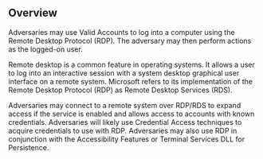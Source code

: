 ## Overview

Adversaries may use Valid Accounts to log into a computer using the Remote Desktop Protocol (RDP). The adversary may then perform actions as the logged-on user.

Remote desktop is a common feature in operating systems. It allows a user to log into an interactive session with a system desktop graphical user interface on a remote system. Microsoft refers to its implementation of the Remote Desktop Protocol (RDP) as Remote Desktop Services (RDS).

Adversaries may connect to a remote system over RDP/RDS to expand access if the service is enabled and allows access to accounts with known credentials. Adversaries will likely use Credential Access techniques to acquire credentials to use with RDP. Adversaries may also use RDP in conjunction with the Accessibility Features or Terminal Services DLL for Persistence.